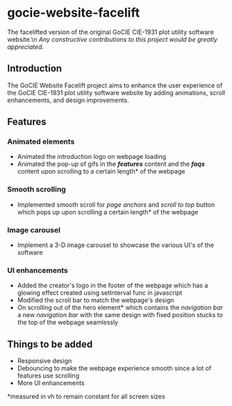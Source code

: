 # gocie-website-facelift
The facelifted version of the original GoCIE CIE-1931 plot utility software website.\n
*Any constructive contributions to this project would be greatly appreciated.*


## Introduction
The GoCIE Website Facelift project aims to enhance the user experience of the GoCIE CIE-1931 plot utility software website by adding animations, scroll enhancements, and design improvements.

## Features

### Animated elements
- Animated the introduction logo on webpage loading
- Animated the pop-up of gifs in the ***features*** content and the ***faqs*** content upon scrolling to a certain length* of the webpage

### Smooth scrolling
- Implemented smooth scroll for *page anchors* and *scroll to top* button which pops up upon scrolling a certain length* of the webpage

### Image carousel
- Implement a 3-D image carousel to showcase the various UI's of the software

### UI enhancements
- Added the creator's logo in the footer of the webpage which has a glowing effect created using setInterval func in javascript
- Modified the scroll bar to match the webpage's design
- On scrolling out of the hero element* which contains the *navigation bar* a new *navigation bar* with the same design with fixed position stucks to the top of the webpage seamlessly

## Things to be added
- Responsive design
- Debouncing to make the webpage experience smooth since a lot of features use scrolling
- More UI enhancements

*measured in vh to remain constant for all screen sizes
